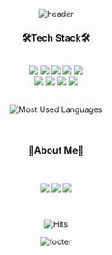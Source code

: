 <!--
**Yeoonnii/Yeoonnii** is a ✨ _special_ ✨ repository because its `README.md` (this file) appears on your GitHub profile.

Here are some ideas to get you started:

- 🔭 I’m currently working on ...
- 🌱 I’m currently learning ...
- 👯 I’m looking to collaborate on ...
- 🤔 I’m looking for help with ...
- 💬 Ask me about ...
- 📫 How to reach me: ...
- 😄 Pronouns: ...
- ⚡ Fun fact: ...
-->

<div align=center>

![header](https://capsule-render.vercel.app/api?type=waving&color=timeAuto&height=160&text=Yeoonnii's%20Hub&fontSize=40&animation=twinkling)

   ### 🛠Tech Stack🛠

<br />

  <img src="https://img.shields.io/badge/Java-007396?style=flat-square&logo=Java&logoColor=black"/>
  <img src="https://img.shields.io/badge/Spring%20Boot-6DB33F?style=flat-square&logo=Spring%20Boot&logoColor=black"/>
  <img src="https://img.shields.io/badge/JavaScript-F7DF1E?style=flat-square&logo=JavaScript&logoColor=black"/>
  <img src="https://img.shields.io/badge/Vue.js-4FC08D?style=flat-square&logo=Vue.js&logoColor=black"/>
  <img src="https://img.shields.io/badge/Node.js-339933?style=flat-square&logo=Node.js&logoColor=black"/>
  
<br />
  
  <img src="https://img.shields.io/badge/Oracle-F80000?style=flat-square&logo=Oracle&logoColor=black"/>
  <img src="https://img.shields.io/badge/MongoDB-47A248?style=flat-square&logo=MongoDB&logoColor=black"/>
  <img src="https://img.shields.io/badge/Amazon%20AWS-232F3E?style=flat-square&logo=Amazon%20AWS&logoColor=white"/>
  <img src="https://img.shields.io/badge/Apache%20Maven-C71A36?style=flat-square&logo=Apache%20Maven&logoColor=black"/>

<br />
<br />

![Most Used Languages](https://github-readme-stats.vercel.app/api/top-langs/?username=Yeoonnii&layout=compact)

<br />

   ### 🌠About Me🌠

<br />   
   
  <a href="https://marvelous-devourer-275.notion.site/Ahyun-Moon-8b87737fb2204248bd38de870c819e83"><img src="https://img.shields.io/badge/Notion-cccccc?style=flat-square&logo=Notion&logoColor=black"/></a>
  <a href="https://velog.io/@yeoonnii"><img src="https://img.shields.io/badge/Velog-20C997?style=flat-square&logo=Velog&logoColor=white"/></a>
  <a href="mailto:ahyun0713@gmail.com"><img src="https://img.shields.io/badge/Gmail-EA4335?style=flat-square&logo=Gmail&logoColor=black"/></a>


<br />

![Hits](https://hits.seeyoufarm.com/api/count/incr/badge.svg?url=https%3A%2F%2Fgithub.com%2FYeoonnii&count_bg=%23EB7C7C&title_bg=%23F5C6C6&icon=github.svg&icon_color=%236E6E6E&title=hits&edge_flat=false)


![footer](https://capsule-render.vercel.app/api?section=footer&type=waving&color=timeAuto&height=120)

</div>
